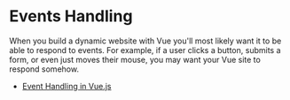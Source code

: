 # Events Handling

When you build a dynamic website with Vue you'll most likely want it to be able to respond to events. For example, if a user clicks a button, submits a form, or even just moves their mouse, you may want your Vue site to respond somehow.

- [Event Handling in Vue.js](https://vuejs.org/guide/essentials/event-handling.html)

